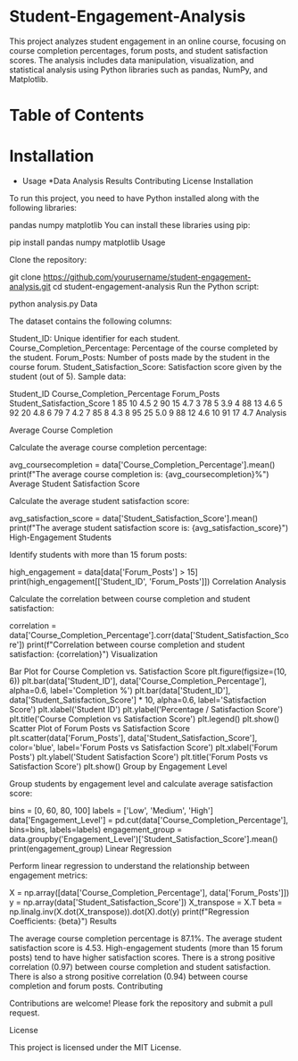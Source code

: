 # Student-Engagement-Analysis
This project analyzes student engagement in an online course, focusing on course completion percentages, forum posts, and student satisfaction scores. The analysis includes data manipulation, visualization, and statistical analysis using Python libraries such as pandas, NumPy, and Matplotlib.

# Table of Contents

# Installation
* Usage
*Data
Analysis
Results
Contributing
License
Installation

To run this project, you need to have Python installed along with the following libraries:

pandas
numpy
matplotlib
You can install these libraries using pip:

pip install pandas numpy matplotlib
Usage

Clone the repository:

git clone https://github.com/yourusername/student-engagement-analysis.git
cd student-engagement-analysis
Run the Python script:

python analysis.py
Data

The dataset contains the following columns:

Student_ID: Unique identifier for each student.
Course_Completion_Percentage: Percentage of the course completed by the student.
Forum_Posts: Number of posts made by the student in the course forum.
Student_Satisfaction_Score: Satisfaction score given by the student (out of 5).
Sample data:

Student_ID  Course_Completion_Percentage  Forum_Posts  Student_Satisfaction_Score
1           85                            10           4.5
2           90                            15           4.7
3           78                            5            3.9
4           88                            13           4.6
5           92                            20           4.8
6           79                            7            4.2
7           85                            8            4.3
8           95                            25           5.0
9           88                            12           4.6
10          91                            17           4.7
Analysis

Average Course Completion

Calculate the average course completion percentage:

avg_coursecompletion = data['Course_Completion_Percentage'].mean()
print(f"The average course completion is: {avg_coursecompletion}%")
Average Student Satisfaction Score

Calculate the average student satisfaction score:

avg_satisfaction_score = data['Student_Satisfaction_Score'].mean()
print(f"The average student satisfaction score is: {avg_satisfaction_score}")
High-Engagement Students

Identify students with more than 15 forum posts:

high_engagement = data[data['Forum_Posts'] > 15]
print(high_engagement[['Student_ID', 'Forum_Posts']])
Correlation Analysis

Calculate the correlation between course completion and student satisfaction:

correlation = data['Course_Completion_Percentage'].corr(data['Student_Satisfaction_Score'])
print(f"Correlation between course completion and student satisfaction: {correlation}")
Visualization

Bar Plot for Course Completion vs. Satisfaction Score
plt.figure(figsize=(10, 6))
plt.bar(data['Student_ID'], data['Course_Completion_Percentage'], alpha=0.6, label='Completion %')
plt.bar(data['Student_ID'], data['Student_Satisfaction_Score'] * 10, alpha=0.6, label='Satisfaction Score')
plt.xlabel('Student ID')
plt.ylabel('Percentage / Satisfaction Score')
plt.title('Course Completion vs Satisfaction Score')
plt.legend()
plt.show()
Scatter Plot of Forum Posts vs Satisfaction Score
plt.scatter(data['Forum_Posts'], data['Student_Satisfaction_Score'], color='blue', label='Forum Posts vs Satisfaction Score')
plt.xlabel('Forum Posts')
plt.ylabel('Student Satisfaction Score')
plt.title('Forum Posts vs Satisfaction Score')
plt.show()
Group by Engagement Level

Group students by engagement level and calculate average satisfaction score:

bins = [0, 60, 80, 100]
labels = ['Low', 'Medium', 'High']
data['Engagement_Level'] = pd.cut(data['Course_Completion_Percentage'], bins=bins, labels=labels)
engagement_group = data.groupby('Engagement_Level')['Student_Satisfaction_Score'].mean()
print(engagement_group)
Linear Regression

Perform linear regression to understand the relationship between engagement metrics:

X = np.array([data['Course_Completion_Percentage'], data['Forum_Posts']])
y = np.array(data['Student_Satisfaction_Score'])
X_transpose = X.T
beta = np.linalg.inv(X.dot(X_transpose)).dot(X).dot(y)
print(f"Regression Coefficients: {beta}")
Results

The average course completion percentage is 87.1%.
The average student satisfaction score is 4.53.
High-engagement students (more than 15 forum posts) tend to have higher satisfaction scores.
There is a strong positive correlation (0.97) between course completion and student satisfaction.
There is also a strong positive correlation (0.94) between course completion and forum posts.
Contributing

Contributions are welcome! Please fork the repository and submit a pull request.

License

This project is licensed under the MIT License.

